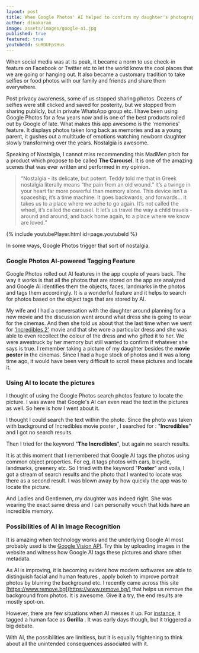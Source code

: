```yaml
---
layout: post
title: When Google Photos' AI helped to confirm my daughter's photographic memory
author: dinakaran
image: assets/images/google-ai.jpg
published: true
featured: true
youtubeId: suRDUFpsHus
---
```

When social media was at its peak, it became a norm to use check-in feature on Facebook or Twitter etc to let the world know the cool places that we are going or hanging out. It also became a customary tradition to take selfies or food photos with our family and friends and share them everywhere.

Post privacy awareness, some of us stopped sharing photos. Dozens of selfies were still clicked and saved for posterity, but we stopped from sharing publicly, but in private WhatsApp group etc. I have been using Google Photos for a few years now and is one of the best products rolled out by Google of late. What makes this app awesome is the 'memories' feature. It displays photos taken long back as memories and as a young parent, it gushes out a multitude of emotions watching newborn daughter slowly transforming over the years. Nostalgia is awesome.

Speaking of Nostalgia, I cannot miss recommending this MadMen pitch for a product which propose to be called **The Carousel**. It is one of the amazing scenes that was ever written and performed in my opinion. 

> “Nostalgia - its delicate, but potent. Teddy told me that in Greek nostalgia literally means “the pain from an old wound.” It’s a twinge in your heart far more powerful than memory alone. This device isn’t a spaceship, it’s a time machine. It goes backwards, and forwards… it takes us to a place where we ache to go again. It’s not called the wheel, it’s called the carousel. It let’s us travel the way a child travels - around and around, and back home again, to a place where we know are loved.” 


{% include youtubePlayer.html id=page.youtubeId %}

In some ways, Google Photos trigger that sort of nostalgia.

### **Google Photos AI-powered Tagging Feature**

Google Photos rolled out AI features in the app couple of years back. The way it works is that all the photos that are stored on the app are analyzed and Google AI identifies them the objects, faces, landmarks in the photos and tags them accordingly. It is a wonderful feature and it helps to search for photos based on the object tags that are stored by AI. 

My wife and I had a conversation with the daughter around planning for a new movie and the discussion went around what dress she is going to wear for the cinemas. And then she told us about that the last time when we went for ['Incredibles 2'](https://en.wikipedia.org/wiki/Incredibles_2) movie and that she wore a particular dress and she was able to even recollect the colour of the dress and who gifted it to her. We were awestruck by her memory but still wanted to confirm if whatever she says is true. I remember taking a picture of my daughter besides the **movie poster** in the cinemas. Since I had a huge stock of photos and it was a long time ago, it would have been very difficult to scroll these pictures and locate it.

### **Using AI to locate the pictures**

I thought of using the Google Photos search photos feature to locate the picture. I was aware that Google's AI can even read the text in the pictures as well. So here is how I went about it. 

I thought I could search the text within the photo. Since the photo was taken with background of Incredibles movie poster , I searched for : "**Incredibles**" and I got no search results.

Then I tried for the keyword "**The Incredibles**", but again no search results.

It is at this moment that I remembered that Google AI tags the photos using common object properties. For eg, it tags photos with cars, bicycle, landmarks, greenery etc. So I tried with the keyword "**Poster**" and voila, I got a stream of search results and the photo that I wanted to locate was there as a second result. I was blown away by how quickly the app was to locate the picture.

And Ladies and Gentlemen, my daughter was indeed right. She was wearing the exact same dress and I can personally vouch that kids have an incredible memory.


### **Possibilities of AI in Image Recognition** 

It is amazing when technology works and the underlying Google AI most probably used is the [Google Vision API](https://cloud.google.com/vision/). Try this by uploading images in the website and witness how Google AI tags these pictures and share other metadata.

As AI is improving, it is becoming evident how modern softwares are able to distinguish facial and human features , apply bokeh to improve portrait photos by blurring the background etc. I recently came across this  site [https://www.remove.bg](https://www.remove.bg/) that helps us remove the background from photos. It is awesome. Give it a try, the end results are mostly spot-on.

However, there are few situations when AI messes it up. For [instance](https://www.theverge.com/2018/1/12/16882408/google-racist-gorillas-photo-recognition-algorithm-ai), it tagged a human face as **Gorilla** . It was early days though, but it triggered a big debate.

With AI, the possibilities are limitless, but it is equally frightening to think about all the unintended consequences associated with it.

